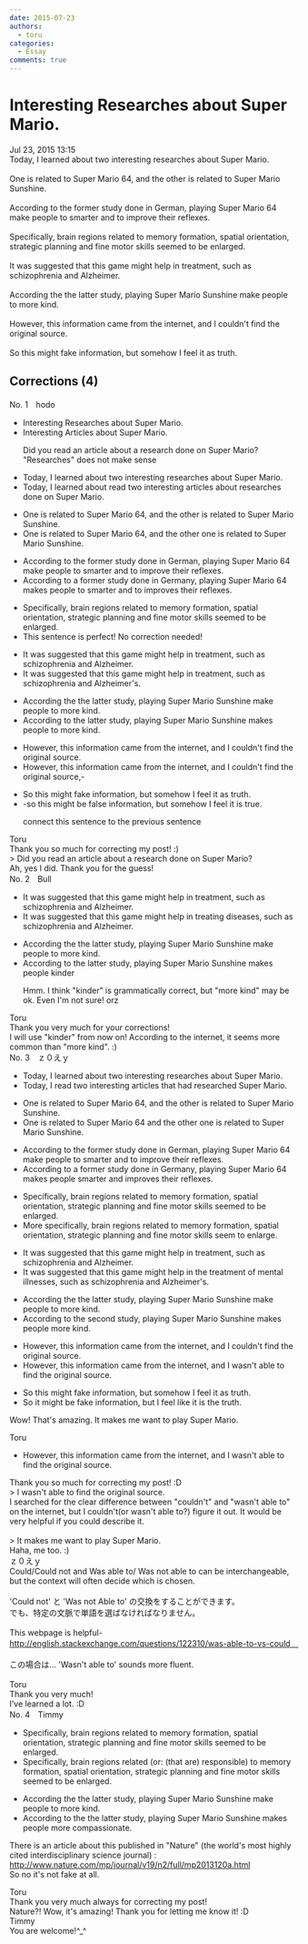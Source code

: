 ```yaml
---
date: 2015-07-23
authors:
  - toru
categories:
  - Essay
comments: true
---
```


# Interesting Researches about Super Mario.
<div class="date">Jul 23, 2015 13:15</div>
<div id="post"><div id="body_show_ori">
Today, I learned about two interesting researches about Super Mario.<br/><br/>One is related to Super Mario 64, and the other is related to Super Mario Sunshine.<br/><br/>According to the former study done in German, playing Super Mario 64 make people to smarter and to improve their reflexes.<br/><br/>Specifically, brain regions related to memory formation, spatial orientation, strategic planning and fine motor skills seemed to be enlarged.<br/><br/>It was suggested that this game might help in treatment, such as schizophrenia and Alzheimer.<br/><br/>According the the latter study, playing Super Mario Sunshine make people to more kind.<br/><br/>However, this information came from the internet, and I couldn't find the original source.<br/><br/>So this might fake information, but somehow I feel it as truth.
</div></div>

<!-- more -->


## Corrections (4)
<div id="block"><div class="first_name"> No. 1　<span class="just_name">hodo</span></div><div id="block2">
<ul class="correction_field">
<li class="incorrect">Interesting Researches about Super Mario.</li>
<li class="corrected correct">
Interesting <span class="f_blue">Articles</span> about Super Mario.
<p class="correction_comment">Did you read an article about a research done on Super Mario? "Researches" does not make sense</p>
</li>
</ul>
<ul class="correction_field">
<li class="incorrect">Today, I learned about two interesting researches about Super Mario.</li>
<li class="corrected correct">
Today, I <span class="sline">learned about</span> <span class="f_red">read </span>two interesting <span class="f_blue">articles</span> about <span class="f_red">researches done on </span>Super Mario.
</li>
</ul>
<ul class="correction_field">
<li class="incorrect">One is related to Super Mario 64, and the other is related to Super Mario Sunshine.</li>
<li class="corrected correct">
One is related to Super Mario 64, and the other <span class="f_red">one</span> is related to Super Mario Sunshine.
</li>
</ul>
<ul class="correction_field">
<li class="incorrect">According to the former study done in German, playing Super Mario 64 make people to smarter and to improve their reflexes.</li>
<li class="corrected correct">
According to <span class="f_red">a</span> former study done in German<span class="f_red">y</span>, playing Super Mario 64 make<span class="f_red">s</span> people <span class="sline">to</span> smarter and <span class="sline">to</span> improve<span class="f_red">s</span> their reflexes.
</li>
</ul>
<ul class="correction_field">
<li class="incorrect">Specifically, brain regions related to memory formation, spatial orientation, strategic planning and fine motor skills seemed to be enlarged.</li>
<li class="corrected perfect">This sentence is perfect! No correction needed!</li>
</ul>
<ul class="correction_field">
<li class="incorrect">It was suggested that this game might help in treatment, such as schizophrenia and Alzheimer.</li>
<li class="corrected correct">
It was suggested that this game might help in treatment, such as schizophrenia and Alzheimer<span class="f_red">'s</span>.
</li>
</ul>
<ul class="correction_field">
<li class="incorrect">According the the latter study, playing Super Mario Sunshine make people to more kind.</li>
<li class="corrected correct">
According <span class="f_red">to</span> the latter study, playing Super Mario Sunshine make<span class="f_red">s</span> people <span class="sline">to</span> more kind.
</li>
</ul>
<ul class="correction_field">
<li class="incorrect">However, this information came from the internet, and I couldn't find the original source.</li>
<li class="corrected correct">
However, this information came from the internet<span class="sline">,</span> and I couldn't find the original source,-
</li>
</ul>
<ul class="correction_field">
<li class="incorrect">So this might fake information, but somehow I feel it as truth.</li>
<li class="corrected correct">
-so this might <span class="f_red">be false</span> information, but <span class="sline">somehow</span> I feel it <span class="f_red">is true</span>.
<p class="correction_comment">connect this sentence to the previous sentence</p>
</li>
</ul>
</div><div class="name"><span class="just_name">Toru</span><br>
Thank you so much for correcting my post! :)<br/>&gt; Did you read an article about a research done on Super Mario?<br/>Ah, yes I did. Thank you for the guess!
</div>
</div>
<div id="block"><div class="first_name"> No. 2　<span class="just_name">Bull</span></div><div id="block2">
<ul class="correction_field">
<li class="incorrect">It was suggested that this game might help in treatment, such as schizophrenia and Alzheimer.</li>
<li class="corrected correct">
It was suggested that this game might help in <span class="f_blue">treating diseases</span>, such as schizophrenia and Alzheimer.
</li>
</ul>
<ul class="correction_field">
<li class="incorrect">According the the latter study, playing Super Mario Sunshine make people to more kind.</li>
<li class="corrected correct">
According <span class="f_blue">to</span> the latter study, playing Super Mario Sunshine makes people <span class="f_blue">kinder</span>
<p class="correction_comment">Hmm. I think "kinder" is grammatically correct, but "more kind" may be ok. Even I'm not sure! orz</p>
</li>
</ul>
</div><div class="name"><span class="just_name">Toru</span><br>
Thank you very much for your corrections!<br/>I will use "kinder" from now on! According to the internet, it seems more common than "more kind". :)
</div>
</div>
<div id="block"><div class="first_name"> No. 3　<span class="just_name">ｚ０えｙ</span></div><div id="block2">
<ul class="correction_field">
<li class="incorrect">Today, I learned about two interesting researches about Super Mario.</li>
<li class="corrected correct">
Today, I read two interesting articles that had researched Super Mario.
</li>
</ul>
<ul class="correction_field">
<li class="incorrect">One is related to Super Mario 64, and the other is related to Super Mario Sunshine.</li>
<li class="corrected correct">
One is related to Super Mario 64 and the other one is related to Super Mario Sunshine.
</li>
</ul>
<ul class="correction_field">
<li class="incorrect">According to the former study done in German, playing Super Mario 64 make people to smarter and to improve their reflexes.</li>
<li class="corrected correct">
According to a former study done in Germany, playing Super Mario 64 makes people smarter and improves their reflexes.
</li>
</ul>
<ul class="correction_field">
<li class="incorrect">Specifically, brain regions related to memory formation, spatial orientation, strategic planning and fine motor skills seemed to be enlarged.</li>
<li class="corrected correct">
More specifically, brain regions related to memory formation, spatial orientation, strategic planning and fine motor skills seem to enlarge. 
</li>
</ul>
<ul class="correction_field">
<li class="incorrect">It was suggested that this game might help in treatment, such as schizophrenia and Alzheimer.</li>
<li class="corrected correct">
It was suggested that this game might help in the treatment of mental illnesses, such as schizophrenia and Alzheimer's.
</li>
</ul>
<ul class="correction_field">
<li class="incorrect">According the the latter study, playing Super Mario Sunshine make people to more kind.</li>
<li class="corrected correct">
According to the second study, playing Super Mario Sunshine makes people more kind.
</li>
</ul>
<ul class="correction_field">
<li class="incorrect">However, this information came from the internet, and I couldn't find the original source.</li>
<li class="corrected correct">
However, this information came from the internet, and I wasn't able to find the original source.
</li>
</ul>
<ul class="correction_field">
<li class="incorrect">So this might fake information, but somehow I feel it as truth.</li>
<li class="corrected correct">
So it might be fake information, but I feel like it is the truth.
</li>
</ul>
<p class="comment_small">
 Wow! That's amazing. It makes me want to play Super Mario.
</p>

</div><div class="name"><span class="just_name">Toru</span><br><div class="quote_field"><ul class="correction_field">
<li class="corrected correct">
However, this information came from the internet, and I wasn't able to find the original source.
</li>
</ul></div>
Thank you so much for correcting my post! :D<br/>&gt; I wasn't able to find the original source.<br/>I searched for the clear difference between "couldn't" and "wasn't able to" on the internet, but I couldn't(or wasn't able to?) figure it out. It would be very helpful if you could describe it. <br/><br/>&gt; It makes me want to play Super Mario.<br/>Haha, me too. :)
</div>
<div class="name"><span class="just_name">ｚ０えｙ</span><br>
Could/Could not and Was able to/ Was not able to can be interchangeable, but the context will often decide which is chosen.<br/><br/>'Could not' と 'Was not Able to' の交換をすることができます。<br/>でも、特定の文脈で単語を選ばなければなりません。<br/><br/>This webpage is helpful- <a href="http://english.stackexchange.com/questions/122310/was-able-to-vs-could　" target="_blank">http://english.stackexchange.com/questions/122310/was-able-to-vs-could　</a><br/><br/>この場合は... 'Wasn't able to' sounds more fluent. <br/><br/>
</div>
<div class="name"><span class="just_name">Toru</span><br>
Thank you very much!<br/>I’ve learned a lot. :D
</div>
</div>
<div id="block"><div class="first_name"> No. 4　<span class="just_name">Timmy</span></div><div id="block2">
<ul class="correction_field">
<li class="incorrect">Specifically, brain regions related to memory formation, spatial orientation, strategic planning and fine motor skills seemed to be enlarged.</li>
<li class="corrected correct">
Specifically, brain regions related (or: (<span class="f_blue">that are</span>) <span class="f_blue">responsible</span>) to memory formation, spatial orientation, strategic planning and fine motor skills seemed to be enlarged.
</li>
</ul>
<ul class="correction_field">
<li class="incorrect">According the the latter study, playing Super Mario Sunshine make people to more kind.</li>
<li class="corrected correct">
According to the the latter study, playing Super Mario Sunshine makes people more <span class="f_blue">compassionate</span>.
</li>
</ul>
<p class="comment_small">
 There is an article about this published in "Nature" (the world's most highly cited interdisciplinary science journal) :
 <a href="http://www.nature.com/mp/journal/v19/n2/full/mp2013120a.html" target="_blank">
  http://www.nature.com/mp/journal/v19/n2/full/mp2013120a.html
 </a>
 <br/>
 So no it's not fake at all.
</p>

</div><div class="name"><span class="just_name">Toru</span><br>
Thank you very much always for correcting my post!<br/>Nature?! Wow, it's amazing! Thank you for letting me know it! :D
</div>
<div class="name"><span class="just_name">Timmy</span><br>
You are welcome!^_^
</div>
</div>
